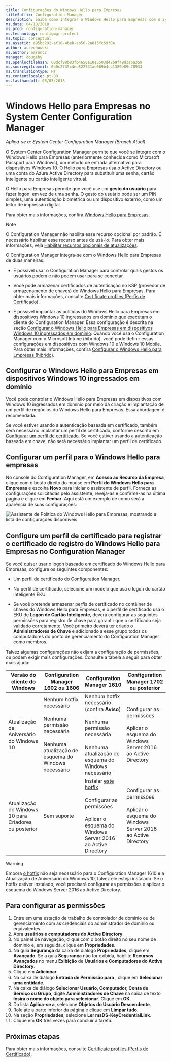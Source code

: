 ```yaml
---
title: Configurações do Windows Hello para Empresas
titleSuffix: Configuration Manager
description: Saiba como integrar o Windows Hello para Empresas com o System Center Configuration Manager.
ms.date: 04/10/2018
ms.prod: configuration-manager
ms.technology: configmgr-protect
ms.topic: conceptual
ms.assetid: a95bc292-af10-4beb-ab56-2a815fc69304
author: aczechowski
ms.author: aaroncz
manager: dougeby
ms.openlocfilehash: 60dcf98b83fb4650a10e5503d42b9f49d3aba359
ms.sourcegitcommit: 0b0c2735c4ed822731ae069b4cc1380e89e78933
ms.translationtype: HT
ms.contentlocale: pt-BR
ms.lasthandoff: 05/03/2018
---
```

# <a name="windows-hello-for-business-settings-in-system-center-configuration-manager"></a>Windows Hello para Empresas no System Center Configuration Manager

*Aplica-se a: System Center Configuration Manager (Branch Atual)*

<!--1245704-->
O System Center Configuration Manager permite que você se integre com o Windows Hello para Empresas (anteriormente conhecida como Microsoft Passport para Windows), um método de entrada alternativo para dispositivos Windows 10. O Hello para Empresas usa o Active Directory ou uma conta do Azure Active Directory para substituir uma senha, cartão inteligente ou cartão inteligente virtual.  

O Hello para Empresas permite que você use um **gesto do usuário** para fazer logon, em vez de uma senha. O gesto do usuário pode ser um PIN simples, uma autenticação biométrica ou um dispositivo externo, como um leitor de impressão digital.

Para obter mais informações, confira [Windows Hello para Empresas](https://docs.microsoft.com/windows/access-protection/hello-for-business/hello-identity-verification).


> [!Note]  
> O Configuration Manager não habilita esse recurso opcional por padrão. É necessário habilitar esse recurso antes de usá-lo. Para obter mais informações, veja [Habilitar recursos opcionais de atualizações](/sccm/core/servers/manage/install-in-console-updates#bkmk_options).<!--505213-->  


 O Configuration Manager integra-se com o Windows Hello para Empresas de duas maneiras:  

-   É possível usar o Configuration Manager para controlar quais gestos os usuários podem e não podem usar para se conectar.  

-   Você pode armazenar certificados de autenticação no KSP (provedor de armazenamento de chaves) do Windows Hello para Empresas. Para obter mais informações, consulte [Certificate profiles (Perfis de Certificado)](introduction-to-certificate-profiles.md).  

- É possível implantar as políticas do Windows Hello para Empresas em dispositivos Windows 10 ingressados em domínio que executam o cliente do Configuration Manager. Essa configuração é descrita na seção [Configurar o Windows Hello para Empresas em dispositivos Windows 10 ingressados em domínio](#configure-windows-hello-for-business-on-domain-joined-windows-10-devices). Quando você usa o Configuration Manager com o Microsoft Intune (híbrido), você pode definir essas configurações em dispositivos com Windows 10 e Windows 10 Mobile. Para obter mais informações, confira [Configurar o Windows Hello para Empresas (híbrido)](../../mdm/deploy-use/windows-hello-for-business-settings.md).

## <a name="configure-windows-hello-for-business-on-domain-joined-windows-10-devices"></a>Configurar o Windows Hello para Empresas em dispositivos Windows 10 ingressados em domínio
Você pode controlar o Windows Hello para Empresas em dispositivos com Windows 10 ingressados em domínio por meio da criação e implantação de um perfil de negócios do Windows Hello para Empresas. Essa abordagem é recomendada.


Se você estiver usando a autenticação baseada em certificado, também será necessário implantar um perfil de certificado, conforme descrito em [Configurar um perfil de certificado](#configure-a-certificate-profile). Se você estiver usando a autenticação baseada em chave, não será necessário implantar um perfil de certificado.

## <a name="configure-a-windows-hello-for-business-profile"></a>Configurar um perfil para o Windows Hello para empresas  

No console do Configuration Manager, em **Acesso ao Recurso da Empresa**, clique com o botão direito do mouse em **Perfil do Windows Hello para Empresas** e escolha **Novo** para iniciar o assistente de perfil. Forneça as configurações solicitadas pelo assistente, reveja-as e confirme-as na última página e clique em **Fechar**. Aqui está um exemplo de como será a aparência de suas configurações:  

![Assistente de Política do Windows Hello para Empresas, mostrando a lista de configurações disponíveis](../media/Hello-for-Business-settings.png)

## <a name="configure-a-certificate-profile-to-enroll-the-windows-hello-for-business-enrollment-certificate-in-configuration-manager"></a>Configure um perfil de certificado para registrar o certificado de registro do Windows Hello para Empresas no Configuration Manager  
 Se você quiser usar o logon baseado em certificado do Windows Hello para Empresas, configure os seguintes componentes:  

-   Um perfil de certificado do Configuration Manager.  

-   No perfil de certificado, selecione um modelo que usa o logon do cartão inteligente EKU.  

-   Se você pretende armazenar perfis de certificado no contêiner de chaves do Windows Hello para Empresas, e o perfil de certificado usa o EKU de **Logon de Cartão Inteligente**, deverá configurar as seguintes permissões para registro de chave para garantir que o certificado seja validado corretamente.
Você primeiro deverá ter criado o **Administradores de Chave** e adicionado a esse grupo todos os computadores do ponto de gerenciamento do Configuration Manager como membros.

Talvez algumas configurações não exijam a configuração de permissões, ou podem exigir mais configurações. Consulte a tabela a seguir para obter mais ajuda:

|Versão do cliente do Windows|Configuration Manager 1602 ou 1606|Configuration Manager 1610|Configuration Manager 1702 ou posterior|
|-|-|-|-|
|Atualização de Aniversário do Windows 10|Nenhum hotfix necessário<br><br>Nenhuma permissão necessária<br><br>Nenhuma atualização de esquema do Windows necessário|Nenhum hotfix necessário (confira **Aviso**)<br><br>Nenhuma permissão necessária<br><br>Nenhuma atualização de esquema do Windows necessário|Configurar as permissões<br><br>Aplicar o esquema do Windows Server 2016 ao Active Directory|
|Atualização do Windows 10 para Criadores ou posterior|Sem suporte|Instalar [este hotfix](https://support.microsoft.com/help/4010155/update-rollup-for-system-center-configuration-manager-current-branch-v)<br><br>Configurar as permissões<br><br>Aplicar o esquema do Windows Server 2016 ao Active Directory|Configurar as permissões<br><br>Aplicar o esquema do Windows Server 2016 ao Active Directory|

> [!WARNING]
> Embora [o hotfix](https://support.microsoft.com/help/4010155/update-rollup-for-system-center-configuration-manager-current-branch-v) não seja necessário para o Configuration Manager 1610 e a Atualização de Aniversário do Windows 10, talvez ele esteja instalado.  Se o hotfix estiver instalado, você precisará configurar as permissões e aplicar o esquema do Windows Server 2016 ao Active Directory.

## <a name="to-configure-permissions"></a>Para configurar as permissões

1.  Entre em uma estação de trabalho de controlador de domínio ou de gerenciamento com as credenciais do administrador de domínio ou equivalentes.
2.  Abra **usuários e computadores do Active Directory**.
3.  No painel de navegação, clique com o botão direito no seu nome de domínio e, em seguida, clique em **Propriedades**.
4.  Na guia **Segurança** da caixa de diálogo *<domain name>* **Propriedades**, clique em **Avançado**. Se a guia **Segurança** não for exibida, habilite **Recursos Avançados** no menu **Exibição** de **Usuários e Computadores do Active Directory**.
5.  Clique em **Adicionar**.
6.  Na caixa de diálogo **Entrada de Permissão para** *<domain name>*, clique em **Selecionar uma entidade**.
7.  Na caixa de diálogo **Selecionar Usuário, Computador, Conta de Serviço ou Grupo**, digite **Administradores de Chave** na caixa de texto **Insira o nome do objeto para selecionar**. Clique em **OK**.
8.  Da lista **Aplica-se a**, selecione **Objetos do Usuário Descendente**.
9.  Role até a parte inferior da página e clique em **Limpar tudo**.
10. Na seção **Propriedades**, selecione **Ler msDS-KeyCredentialLink**.
11. Clique em **OK** três vezes para concluir a tarefa.


## <a name="next-steps"></a>Próximas etapas

Para obter mais informações, consulte [Certificate profiles (Perfis de Certificado)](introduction-to-certificate-profiles.md).  




